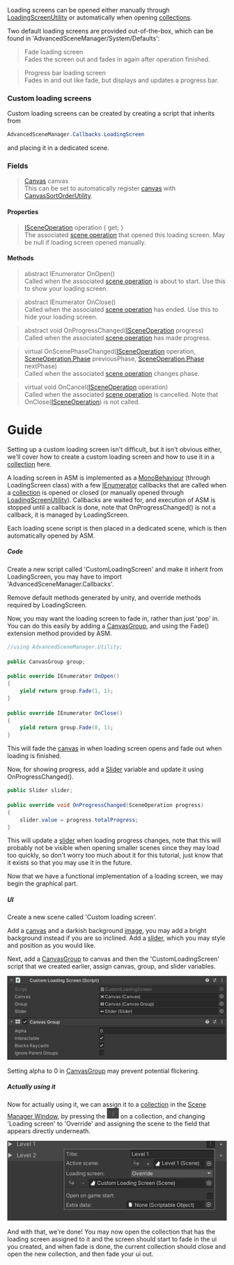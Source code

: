 Loading screens can be opened either manually through [LoadingScreenUtility](LoadingScreenUtility) or automatically when opening [collections](SceneCollection).

Two default loading screens are provided out-of-the-box, which can be found in 'AdvancedSceneManager/System/Defaults':
> Fade loading screen\
Fades the screen out and fades in again after operation finished.

> Progress bar loading screen\
Fades in and out like fade, but displays and updates a progress bar.

### Custom loading screens

Custom loading screens can be created by creating a script that inherits from
```csharp
AdvancedSceneManager.Callbacks.LoadingScreen
```

and placing it in a dedicated scene.

### Fields

> [Canvas](https://docs.unity3d.com/Packages/com.unity.ugui@1.0/manual/class-Canvas.html) canvas\
This can be set to automatically register [canvas](https://docs.unity3d.com/Packages/com.unity.ugui@1.0/manual/class-Canvas.html) with [CanvasSortOrderUtility](CanvasSortOrderUtility).

#### Properties

> [ISceneOperation](SceneOperation) operation { get; }\
The associated [scene operation](SceneOperation) that opened this loading screen. May be null if loading screen opened manually.

#### Methods

> abstract IEnumerator OnOpen()\
Called when the associated [scene operation](SceneOperation) is about to start. Use this to show your loading screen.

> abstract IEnumerator OnClose()\
Called when the associated [scene operation](SceneOperation) has ended. Use this to hide your loading screen.

> abstract void OnProgressChanged([ISceneOperation](SceneOperation) progress)\
Called when the associated [scene operation](SceneOperation) has made progress.

> virtual OnScenePhaseChanged([ISceneOperation](SceneOperation) operation, [SceneOperation.Phase](SceneOperation#properties) previousPhase, [SceneOperation.Phase](SceneOperation#properties) nextPhase)\
Called when the associated [scene operation](SceneOperation) changes phase.

> virtual void OnCancel([ISceneOperation](SceneOperation) operation)\
Called when the associated [scene operation](SceneOperation) is cancelled. Note that OnClose([ISceneOperation](SceneOperation)) is not called.


# Guide
Setting up a custom loading screen isn't difficult, but it isn't obvious either, we'll cover how to create a custom loading screen and how to use it in a [collection](SceneCollection) here.

A loading screen in ASM is implemented as a [MonoBehaviour](https://docs.unity3d.com/ScriptReference/MonoBehaviour.html) (through LoadingScreen class) with a few [IEnumerator](https://docs.unity3d.com/Manual/Coroutines.html) callbacks that are called when a [collection](SceneCollection) is opened or closed (or manually opened through [LoadingScreenUtility](LoadingScreenUtility)). Callbacks are waited for, and execution of ASM is stopped until a callback is done, note that OnProgressChanged() is not a callback, it is managed by LoadingScreen.

Each loading scene script is then placed in a dedicated scene, which is then automatically opened by ASM.

##### Code

Create a new script called 'CustomLoadingScreen' and make it inherit from LoadingScreen, you may have to import 'AdvancedSceneManager.Callbacks'.

Remove default methods generated by unity, and override methods required by LoadingScreen.

Now, you may want the loading screen to fade in, rather than just 'pop' in. You can do this easily by adding a [CanvasGroup](https://docs.unity3d.com/Packages/com.unity.ugui@1.0/manual/class-CanvasGroup.html), and using the Fade() extension method provided by ASM.
```csharp
//using AdvancedSceneManager.Utility;

public CanvasGroup group;

public override IEnumerator OnOpen()
{
    yield return group.Fade(1, 1);
}

public override IEnumerator OnClose()
{
    yield return group.Fade(0, 1);
}
```
This will fade the [canvas](https://docs.unity3d.com/Packages/com.unity.ugui@1.0/manual/UICanvas.html) in when loading screen opens and fade out when loading is finished.

Now, for showing progress, add a [Slider](https://docs.unity3d.com/Packages/com.unity.ugui@1.0/manual/script-Slider.html) variable and update it using OnProgressChanged().
```csharp
public Slider slider;

public override void OnProgressChanged(SceneOperation progress)
{
    slider.value = progress.totalProgress;
}
```

This will update a [slider](https://docs.unity3d.com/Packages/com.unity.ugui@1.0/manual/script-Slider.html) when loading progress changes, note that this will probably not be visible when opening smaller scenes since they may load too quickly, so don't worry too much about it for this tutorial, just know that it exists so that you may use it in the future.

Now that we have a functional implementation of a loading screen, we may begin the graphical part.

##### UI

Create a new scene called 'Custom loading screen'.

Add a [canvas](https://docs.unity3d.com/Packages/com.unity.ugui@1.0/manual/UICanvas.html) and a darkish background [image](https://docs.unity3d.com/Packages/com.unity.ugui@1.0/manual/script-Image.html), you may add a bright background instead if you are so inclined. Add a [slider](https://docs.unity3d.com/Packages/com.unity.ugui@1.0/manual/script-Slider.html), which you may style and position as you would like.

Next, add a [CanvasGroup](https://docs.unity3d.com/Packages/com.unity.ugui@1.0/manual/class-CanvasGroup.html) to canvas and then the 'CustomLoadingScreen' script that we created earlier, assign canvas, group, and slider variables.

![](image/loading-screen-variables.png)

Setting alpha to 0 in [CanvasGroup](https://docs.unity3d.com/Packages/com.unity.ugui@1.0/manual/class-CanvasGroup.html) may prevent potential flickering.

##### Actually using it

Now for actually using it, we can assign it to a [collection](SceneCollection) in the [Scene Manager Window](SceneManagerWindow), by pressing the ![](image/menu.png) on a collection, and changing 'Loading screen' to 'Override' and assigning the scene to the field that appears directly underneath.

![](image/loading-screen-override.png)

And with that, we're done! You may now open the collection that has the loading screen assigned to it and the screen should start to fade in the ui you created, and when fade is done, the current collection should close and open the new collection, and then fade your ui out.
